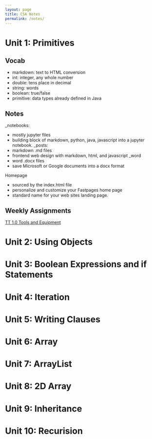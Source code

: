 ```yaml
---
layout: page
title: CSA Notes
permalink: /notes/
---
```


# Unit 1: Primitives

## Vocab
- markdown: text to HTML conversion
- int: integer, any whole number
- double: tens place in decimal
- string: words
- boolean: true/false
- primitive: data types already defined in Java

## Notes
_notebooks:
- mostly jupyter files
- building block of markdown, python, java, javascript into a jupyter notebook. 
_posts: 
- markdown .md files
- frontend web design with markdown, html, and javascript
_word
- word .docx files
- save Microsoft or Google documents into a docx format

Homepage
- sourced by the index.html file
- personalize and customize your Fastpages home page
- standard name for your web sites landing page.

## Weekly Assignments
[TT 1.0 Tools and Equipment](https://iriisyang.github.io/Iris-Yang/markdown/2022/08/21/FirstPost.html)

# Unit 2: Using Objects
# Unit 3: Boolean Expressions and if Statements
# Unit 4: Iteration
# Unit 5: Writing Clauses
# Unit 6: Array
# Unit 7: ArrayList
# Unit 8: 2D Array
# Unit 9: Inheritance
# Unit 10: Recurision

